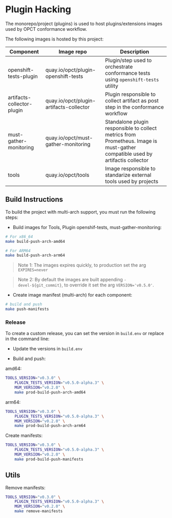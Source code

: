 # Plugin Hacking

The monorepo/project (plugins) is used to host plugins/extensions images used by OPCT conformance workflow.

The following images is hosted by this project:

| Component | Image repo | Description |
| -- | -- | -- |
| openshift-tests-plugin | quay.io/opct/plugin-openshift-tests | Plugin/step used to orchestrate conformance tests using `openshift-tests` utility |
| artifacts-collector-plugin | quay.io/opct/plugin-artifacts-collector | Plugin responsible to collect artifact as post step in the conformance workflow |
| must-gather-monitoring | quay.io/opct/must-gather-monitoring | Standalone plugin responsible to collect metrics from Prometheus. Image is must-gather compatible used by artifactis collector |
| tools | quay.io/opct/tools | Image responsible to standarize external tools used by projects |


## Build Instructions

To build the project with multi-arch support, you must run the following steps:

- Build images for Tools, Plugin openshif-tests, must-gather-monitoring:

```bash
# For x86_64
make build-push-arch-amd64

# For ARM64
make build-push-arch-arm64
```

> Note 1: The images expires quickly, to production set the arg `EXPIRES=never`

> Note 2: By default the images are built appending `-devel-${git_commit}`, to override it set the arg `VERSION='v0.5.0'`.

- Create image manifest (multi-arch) for each component:

```bash
# build and push
make push-manifests
```

### Release

To create a custom release, you can set the version in `build.env` or replace in the command line:

- Update the versions in `build.env`

- Build and push:

amd64:

```bash
TOOLS_VERSION="v0.3.0" \
    PLUGIN_TESTS_VERSION="v0.5.0-alpha.3" \
    MGM_VERSION="v0.2.0" \
    make prod-build-push-arch-amd64
```

arm64:

```bash
TOOLS_VERSION="v0.3.0" \
    PLUGIN_TESTS_VERSION="v0.5.0-alpha.3" \
    MGM_VERSION="v0.2.0" \
    make prod-build-push-arch-arm64
```

Create manifests:

```bash
TOOLS_VERSION="v0.3.0" \
    PLUGIN_TESTS_VERSION="v0.5.0-alpha.3" \
    MGM_VERSION="v0.2.0" \
    make prod-build-push-manifests
```

## Utils

Remove manifests:

```bash
TOOLS_VERSION="v0.3.0" \
    PLUGIN_TESTS_VERSION="v0.5.0-alpha.3" \
    MGM_VERSION="v0.2.0" \
    make remove-manifests
```
